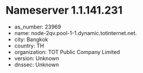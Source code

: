 # Nameserver 1.1.141.231

* as_number: 23969
* name: node-2qv.pool-1-1.dynamic.totinternet.net.
* city: Bangkok
* country: TH
* organization: TOT Public Company Limited
* version: Unknown
* dnssec: Unknown
